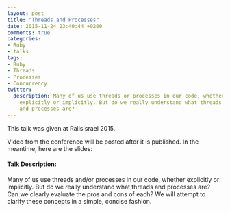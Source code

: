 ```yaml
---
layout: post
title: "Threads and Processes"
date: 2015-11-24 23:40:44 +0200
comments: true
categories:
- Ruby
- talks
tags:
- Ruby
- Threads
- Processes
- Concurrency
twitter:
  description: Many of us use threads or processes in our code, whether
    explicitly or implicitly. But do we really understand what threads
    and processes are?
---
```


This talk was given at RailsIsrael 2015.

Video from the conference will be posted after it is published.  In the
meantime, here are the slides:

<script async class="speakerdeck-embed" data-id="9078d225f907475faf2c13bc3a41ea94" data-ratio="1.33333333333333" src="//speakerdeck.com/assets/embed.js"></script>

#### Talk Description:
Many of us use threads and/or processes in our code, whether explicitly or implicitly. But do we really understand what threads and processes are? Can we clearly evaluate the pros and cons of each? We will attempt to clarify these concepts in a simple, concise fashion.
